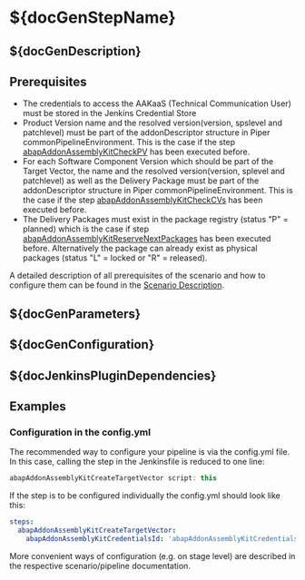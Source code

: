 # ${docGenStepName}

## ${docGenDescription}

## Prerequisites

* The credentials to access the AAKaaS (Technical Communication User) must be stored in the Jenkins Credential Store
* Product Version name and the resolved version(version, spslevel and patchlevel) must be part of the addonDescriptor structure in Piper commonPipelineEnvironment. This is the case if the step [abapAddonAssemblyKitCheckPV](https://sap.github.io/jenkins-library/steps/abapAddonAssemblyKitCheckPV) has been executed before.
* For each Software Component Version which should be part of the Target Vector, the name and the resolved version(version, splevel and patchlevel) as well as the Delivery Package must be part of the addonDescriptor structure in Piper commonPipelineEnvironment. This is the case if the step [abapAddonAssemblyKitCheckCVs](https://sap.github.io/jenkins-library/steps/abapAddonAssemblyKitCheckCVs) has been executed before.
* The Delivery Packages must exist in the package registry (status "P" = planned) which is the case if step [abapAddonAssemblyKitReserveNextPackages](https://sap.github.io/jenkins-library/steps/abapAddonAssemblyKitReserveNextPackages) has been executed before. Alternatively the package can already exist as physical packages (status "L" = locked or "R" = released).

A detailed description of all prerequisites of the scenario and how to configure them can be found in the [Scenario Description](https://www.project-piper.io/scenarios/abapEnvironmentAddons/).

## ${docGenParameters}

## ${docGenConfiguration}

## ${docJenkinsPluginDependencies}

## Examples

### Configuration in the config.yml

The recommended way to configure your pipeline is via the config.yml file. In this case, calling the step in the Jenkinsfile is reduced to one line:

```groovy
abapAddonAssemblyKitCreateTargetVector script: this
```

If the step is to be configured individually the config.yml should look like this:

```yaml
steps:
  abapAddonAssemblyKitCreateTargetVector:
    abapAddonAssemblyKitCredentialsId: 'abapAddonAssemblyKitCredentialsId'
```

More convenient ways of configuration (e.g. on stage level) are described in the respective scenario/pipeline documentation.
